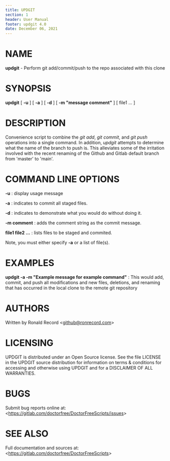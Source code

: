 ```yaml
---
title: UPDGIT
section: 1
header: User Manual
footer: updgit 4.0
date: December 06, 2021
---
```

# NAME
**updgit** - Perform git add/commit/push to the repo associated with this clone

# SYNOPSIS
**updgit** [ **-u** ] [ **-a** ] [ **-d** ] [ **-m "message comment"** ] [ file1 ... ]

# DESCRIPTION
Convenience script to combine the *git add*, *git commit*, and *git push* operations
into a single command. In addition, *updgit* attempts to determine what the name
of the branch to push is. This alleviates some of the irritation involved with the
recent renaming of the Github and Gitlab default branch from 'master' to 'main'.

# COMMAND LINE OPTIONS
**-u**
: display usage message

**-a**
: indicates to commit all staged files.

**-d**
: indicates to demonstrate what you would do without doing it.

**-m comment**
: adds the comment string as the commit message.

**file1 file2 ...**
: lists files to be staged and commited.

Note, you must either specify **-a** or a list of file(s).

# EXAMPLES
**updgit -a -m "Example message for example command"**
: This would add, commit, and push all modifications and new files, deletions, and renaming that has occurred in the local clone to the remote git repository

# AUTHORS
Written by Ronald Record &lt;github@ronrecord.com&gt;

# LICENSING
UPDGIT is distributed under an Open Source license.
See the file LICENSE in the UPDGIT source distribution
for information on terms &amp; conditions for accessing and
otherwise using UPDGIT and for a DISCLAIMER OF ALL WARRANTIES.

# BUGS
Submit bug reports online at: &lt;https://gitlab.com/doctorfree/DoctorFreeScripts/issues&gt;

# SEE ALSO
Full documentation and sources at: &lt;https://gitlab.com/doctorfree/DoctorFreeScripts&gt;

